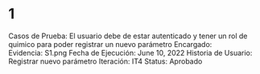 # 1

Casos de Prueba: El usuario debe de estar autenticado y tener un rol de quimico para poder registrar un nuevo parámetro
Encargado:  
Evidencia: S1.png
Fecha de Ejecución: June 10, 2022
Historia de Usuario: Registrar nuevo parámetro
Iteración: IT4
Status: Aprobado